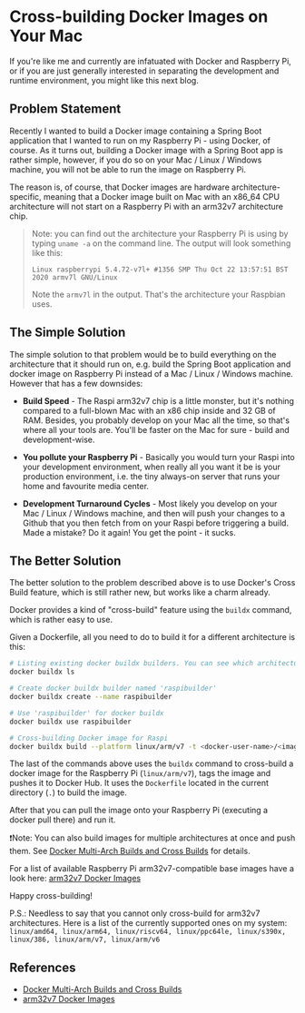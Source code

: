 # Cross-building Docker Images on Your Mac

If you're like me and currently are infatuated with Docker and Raspberry Pi, or if you are just generally interested in separating the development and runtime environment, you might like this next blog.

## Problem Statement

Recently I wanted to build a Docker image containing a Spring Boot application that I wanted to run on my Raspberry Pi - using Docker, of course. As it turns out, building a Docker image with a Spring Boot app is rather simple, however, if you do so on your Mac / Linux / Windows machine, you will not be able to run the image on Raspberry Pi.

The reason is, of course, that Docker images are hardware architecture-specific, meaning that a Docker image built on Mac with an x86_64 CPU architecture will not start on a Raspberry Pi with an arm32v7 architecture chip.

> Note: you can find out the architecture your Raspberry Pi is using by typing `uname -a` on the command line. The output will look something like this:
> ```
> Linux raspberrypi 5.4.72-v7l+ #1356 SMP Thu Oct 22 13:57:51 BST 2020 armv7l GNU/Linux
> ```
> Note the `armv7l` in the output. That's the architecture your Raspbian uses.

## The Simple Solution

The simple solution to that problem would be to build everything on the architecture that it should run on, e.g. build the Spring Boot application and docker image on Raspberry Pi instead of a Mac / Linux / Windows machine. However that has a few downsides:

* **Build Speed** - The Raspi arm32v7 chip is a little monster, but it's nothing compared to a full-blown Mac with an x86 chip inside and 32 GB of RAM. Besides, you probably develop on your Mac all the time, so that's where all your tools are. You'll be faster on the Mac for sure - build and development-wise.

* **You pollute your Raspberry Pi** - Basically you would turn your Raspi into your  development environment, when really all you want it be is your production environment, i.e. the tiny always-on server that runs your home and favourite media center.

* **Development Turnaround Cycles** - Most likely you develop on your Mac / Linux / Windows machine, and then will push your changes to a Github that you then fetch from on your Raspi before triggering a build. Made a mistake? Do it again! You get the point - it sucks.

## The Better Solution

The better solution to the problem described above is to use Docker's Cross Build feature, which is still rather new, but works like a charm already.

Docker provides a kind of "cross-build" feature using the `buildx` command, which is rather easy to use.

Given a Dockerfile, all you need to do to build it for a different architecture is this:

```bash
# Listing existing docker buildx builders. You can see which architectures are supported.
docker buildx ls

# Create docker buildx builder named 'raspibuilder'
docker buildx create --name raspibuilder

# Use 'raspibuilder' for docker buildx
docker buildx use raspibuilder

# Cross-building Docker image for Raspi
docker buildx build --platform linux/arm/v7 -t <docker-user-name>/<image-name>:<version> --push .
```

The last of the commands above uses the `buildx` command to cross-build a docker image for the Raspberry Pi (`linux/arm/v7`), tags the image and pushes it to Docker Hub. It uses the `Dockerfile` located in the current directory (`.`) to build the image.

After that you can pull the image onto your Raspberry Pi (executing a docker pull there) and run it.

❗Note: You can also build images for multiple architectures at once and push them. See [Docker Multi-Arch Builds and Cross Builds](https://docs.docker.com/docker-for-mac/multi-arch/) for details.

For a list of available Raspberry Pi arm32v7-compatible base images have a look here: [arm32v7 Docker Images](https://hub.docker.com/u/arm32v7)

Happy cross-building!

P.S.: Needless to say that you cannot only cross-build for arm32v7 architectures. Here is a list of the currently supported ones on my system: `linux/amd64, linux/arm64, linux/riscv64, linux/ppc64le, linux/s390x, linux/386, linux/arm/v7, linux/arm/v6`

## References

* [Docker Multi-Arch Builds and Cross Builds](https://docs.docker.com/docker-for-mac/multi-arch/)
* [arm32v7 Docker Images](https://hub.docker.com/u/arm32v7)

